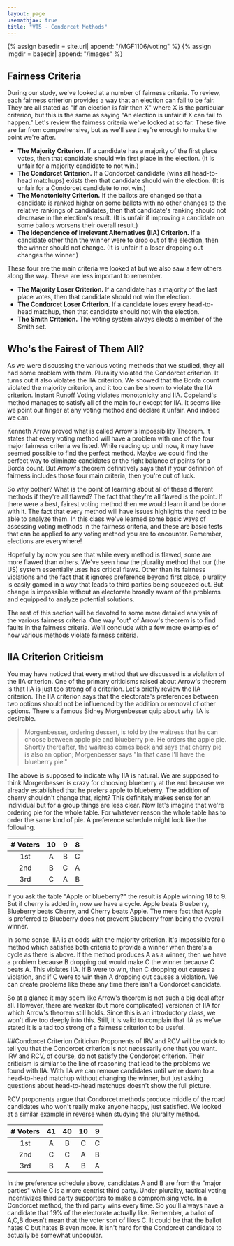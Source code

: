 ```yaml
---
layout: page
usemathjax: true
title: "VT5 - Condorcet Methods"
---
```


{% assign basedir = site.url| append: "/MGF1106/voting" %}
{% assign imgdir = basedir| append: "/images" %}

## Fairness Criteria
During our study, we've looked at a number of fairness criteria.  To review, each fairness criterion provides a way that an election can fail to be fair.  They are all stated as "If an election is fair then X" where X is the particular criterion, but this is the same as saying "An election is unfair if X can fail to happen."  Let's review the fairness criteria we've looked at so far.  These five are far from comprehensive, but as we'll see they're enough to make the point we're after.
* **The Majority Criterion.**  If a candidate has a majority of the first place votes, then that candidate should win first place in the election.  (It is unfair for a majority candidate to not win.)
* **The Condorcet Criterion.**  If a Condorcet candidate (wins all head-to-head matchups) exists then that candidate should win the election.  (It is unfair for a Condorcet candidate to not win.)
* **The Monotonicity Criterion.**  If the ballots are changed so that a candidate is ranked higher on some ballots with no other changes to the relative rankings of candidates, then that candidate's ranking should not decrease in the election's result.  (It is unfair if improving a candidate on some ballots worsens their overall result.)
* **The Idependence of Irrelevant Alternatives (IIA) Criterion.**  If a candidate other than the winner were to drop out of the election, then the winner should not change.  (It is unfair if a loser dropping out changes the winner.)

These four are the main criteria we looked at but we also saw a few others along the way.  These are less important to remember.
* **The Majority Loser Criterion.**  If a candidate has a majority of the last place votes, then that candidate should not win the election.
* **The Condorcet Loser Criterion.**  If a candidate loses every head-to-head matchup, then that candidate should not win the election.
* **The Smith Criterion.**  The voting system always elects a member of the Smith set.

## Who's the Fairest of Them All?
As we were discussing the various voting methods that we studied, they all had some problem with them.  Plurality violated the Condorcet criterion.  It turns out it also violates the IIA criterion.  We showed that the Borda count violated the majority criterion, and it too can be shown to violate the IIA criterion.  Instant Runoff Voting violates monotonicity and IIA.  Copeland's method manages to satisfy all of the main four except for IIA.  It seems like we point our finger at any voting method and declare it unfair.  And indeed we can.

Kenneth Arrow proved what is called Arrow's Impossibility Theorem.  It states that every voting method will have a problem with one of the four major fairness criteria we listed.  While reading up until now, it may have seemed possible to find the perfect method.  Maybe we could find the perfect way to eliminate candidates or the right balance of points for a Borda count.  But Arrow's theorem definitively says that if your definition of fairness includes those four main criteria, then you're out of luck.

So why bother?  What is the point of learning about all of these different methods if they're all flawed?  The fact that they're all flawed is the point.  If there were a best, fairest voting method then we would learn it and be done with it.  The fact that every method will have issues highlights the need to be able to analyze them.  In this class we've learned some basic ways of assessing voting methods in the fairness criteria, and these are basic tests that can be applied to any voting method you are to encounter.  Remember, elections are everywhere!

Hopefully by now you see that while every method is flawed, some are more flawed than others.  We've seen how the plurality method that our (the US) system essentially uses has critical flaws.  Other than its fairness violations and the fact that it ignores preference beyond first place, plurality is easily gamed in a way that leads to third parties being squeezed out.  But change is impossible without an electorate broadly aware of the problems and equipped to analyze potential solutions.

The rest of this section will be devoted to some more detailed analysis of the various fairness criteria.  One way "out" of Arrow's theorem is to find faults in the fairness criteria.  We'll conclude with a few more examples of how various methods violate fairness criteria.

## IIA Criterion Criticism
You may have noticed that every method that we discussed is a violation of the IIA criterion.  One of the primary criticisms raised about Arrow's theorem is that IIA is just too strong of a criterion.  Let's briefly review the IIA criterion.  The IIA criterion says that the electorate's preferences between two options should not be influenced by the addition or removal of other options.  There's a famous Sidney Morgenbesser quip about why IIA is desirable.

>Morgenbesser, ordering dessert, is told by the waitress that he can choose between apple pie and blueberry pie. He orders the apple pie. Shortly thereafter, the waitress comes back and says that cherry pie is also an option; Morgenbesser says "In that case I'll have the blueberry pie."

The above is supposed to indicate why IIA is natural.  We are supposed to think Morgenbesser is crazy for choosing blueberry at the end because we already established that he prefers apple to blueberry.  The addition of cherry shouldn't change that, right?  This definitely makes sense for an individual but for a group things are less clear.  Now let's imagine that we're ordering pie for the whole table.  For whatever reason the whole table has to order the same kind of pie.  A preference schedule might look like the following.

|\# Voters | 10 | 9 | 8 |
| :---: | :---: | :---: | :---: |
| 1st | A | B | C |
| 2nd | B | C | A |
| 3rd | C | A | B |

If you ask the table "Apple or blueberry?" the result is Apple winning 18 to 9.  But if cherry is added in, now we have a cycle.  Apple beats Blueberry, Blueberry beats Cherry, and Cherry beats Apple.  The mere fact that Apple is preferred to Blueberry does not prevent Blueberry from being the overall winner.

In some sense, IIA is at odds with the majority criterion.  It's impossible for a method which satisfies both criteria to provide a winner when there's a cycle as there is above.  If the method produces A as a winner, then we have a problem because B dropping out would make C the winner because C beats A.  This violates IIA.  If  B were to win, then C dropping out causes a violation, and if C were to win then A dropping out causes a violation.  We can create problems like these any time there isn't a Condorcet candidate.

So at a glance it may seem like Arrow's theorem is not such a big deal after all.  However, there are weaker (but more complicated) versionsn of IIA for which Arrow's theorem still holds.  Since this is an introductory class, we won't dive too deeply into this.  Still, it is valid to complain that IIA as we've stated it is a tad too strong of a fairness criterion to be useful.

##Condorcet Criterion Criticism
Proponents of IRV and RCV will be quick to tell you that the Condorcet criterion is not necessarily one that you want.  IRV and RCV, of course, do not satisfy the Condorcet criterion.  Their criticism is similar to the line of reasoning that lead to the problems we found with IIA.  With IIA we can remove candidates until we're down to a head-to-head matchup without changing the winner, but just asking questions about head-to-head matchups doesn't show the full picture.

RCV proponents argue that Condorcet methods produce middle of the road candidates who won't really make anyone happy, just satisfied.  We looked at a similar example in reverse when studying the plurality method.

|\# Voters | 41 | 40 | 10 | 9 |
| :---: | :---: | :---: | :---: | :---: |
| 1st | A | B | C | C |
| 2nd | C | C | A | B |
| 3rd | B | A | B | A |

In the preference schedule above, candidates A and B are from the "major parties" while C is a more centrist third party.  Under plurality, tactical voting incentivizes third party supporters to make a compromising vote.  In a Condorcet method, the third party wins every time.  So you'll always have a candidate that 19% of the electorate actually like.  Remember, a ballot of A,C,B doesn't mean that the voter sort of likes C.  It could be that the ballot hates C but hates B even more.  It isn't hard for the Condorcet candidate to actually be somewhat unpopular.
